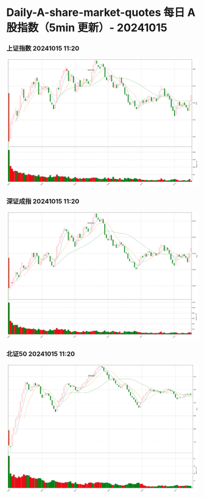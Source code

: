 
# Daily-A-share-market-quotes 每日 A 股指数（5min 更新）- 20241015

### 上证指数 20241015 11:20
![](./fig/2024/10/20241015-sh000001.png)

### 深证成指 20241015 11:20
![](./fig/2024/10/20241015-sz399001.png)

### 北证50 20241015 11:20
![](./fig/2024/10/20241015-bj899050.png)
